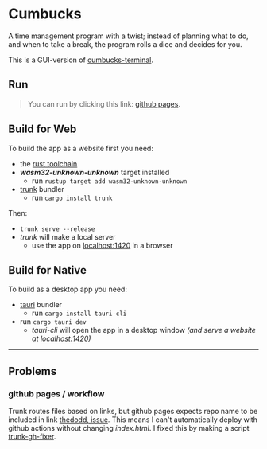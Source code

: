 # Cumbucks

A time management program with a twist; instead of planning what to do, and when to take a break, the program rolls a dice and decides for you. 

This is a GUI-version of [cumbucks-terminal](https://github.com/askeladd123/time-for-socks-terminal).

## Run
> You can run by clicking this link: [github pages](https://askeladd123.github.io/cumbucks/).

## Build for Web
To build the app as a website first you need:
- the [rust toolchain](https://www.rust-lang.org/tools/install)
- ***wasm32-unknown-unknown*** target installed
  - run `rustup target add wasm32-unknown-unknown`
- [trunk](https://crates.io/crates/trunk) bundler
  - run `cargo install trunk`

Then:
- `trunk serve --release`
- *trunk* will make a local server
  - use the app on [localhost:1420]() in a browser

## Build for Native
To build as a desktop app you need:
- [tauri](https://tauri.app/v1/guides/getting-started/prerequisites) bundler
  - run `cargo install tauri-cli`
- run `cargo tauri dev`
  - *tauri-cli* will open the app in a desktop window *(and serve a website at [localhost:1420]())*
---

## Problems
### github pages / workflow
Trunk routes files based on links, but github pages expects repo name to be included in link [thedodd, issue](https://github.com/thedodd/trunk/issues/268). This means I can't automatically deploy with github actions without changing *index.html*. I fixed this by making a script [trunk-gh-fixer](/trunk-gh-fixer.py).

